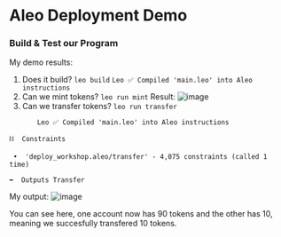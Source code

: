 # Aleo Deployment Demo
### Build & Test our Program

My demo results: 

1. Does it build? `leo build`
   `Leo ✅ Compiled 'main.leo' into Aleo instructions`
2. Can we mint tokens? `leo run mint`
   Result: ![image](https://github.com/aabdel0181/aleo-deploy-workshop/assets/68669398/32d4f7ab-d288-4c4a-84d9-2fd76799180c)
3. Can we transfer tokens? `leo run transfer`

```craigjohnson@home deploy_workshop % leo run transfer
       Leo ✅ Compiled 'main.leo' into Aleo instructions

⛓  Constraints

 •  'deploy_workshop.aleo/transfer' - 4,075 constraints (called 1 time)

➡️  Outputs Transfer

```
My output: ![image](https://github.com/aabdel0181/aleo-deploy-workshop/assets/68669398/2820ddfd-5817-495c-bf4f-cdde4d566375)


You can see here, one account now has 90 tokens and the other has 10, meaning we succesfully transfered 10 tokens.
